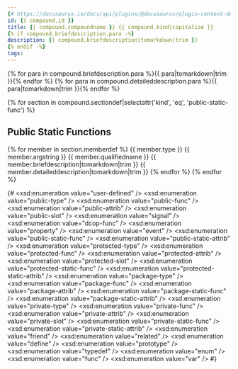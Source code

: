 ```yaml
---
{# https://docusaurus.io/docs/api/plugins/@docusaurus/plugin-content-docs#markdown-front-matter -#}
id: {{ compound.id }}
title: {{ compound.compoundname }} {{ compound.kind|capitalize }}
{% if compound.briefdescription.para -%}
description: {{ compound.briefdescription|tomarkdown|trim }}
{% endif -%}
tags:
---
```

{% for para in compound.briefdescription.para %}{{ para|tomarkdown|trim }}{% endfor %}
{% for para in compound.detaileddescription.para %}{{ para|tomarkdown|trim }}{% endfor %}

{% for section in compound.sectiondef|selectattr('kind', 'eq', 'public-static-func') %}
## Public Static Functions
{% for member in section.memberdef %}
{{ member.type }}
{{ member.argstring }}
{{ member.qualifiedname }}
{{ member.briefdescription|tomarkdown|trim }}
{{ member.detaileddescription|tomarkdown|trim }}
{% endfor %}
{% endfor %}

{#
      <xsd:enumeration value="user-defined" />
      <xsd:enumeration value="public-type" />
      <xsd:enumeration value="public-func" />
      <xsd:enumeration value="public-attrib" />
      <xsd:enumeration value="public-slot" />
      <xsd:enumeration value="signal" />
      <xsd:enumeration value="dcop-func" />
      <xsd:enumeration value="property" />
      <xsd:enumeration value="event" />
      <xsd:enumeration value="public-static-func" />
      <xsd:enumeration value="public-static-attrib" />
      <xsd:enumeration value="protected-type" />
      <xsd:enumeration value="protected-func" />
      <xsd:enumeration value="protected-attrib" />
      <xsd:enumeration value="protected-slot" />
      <xsd:enumeration value="protected-static-func" />
      <xsd:enumeration value="protected-static-attrib" />
      <xsd:enumeration value="package-type" />
      <xsd:enumeration value="package-func" />
      <xsd:enumeration value="package-attrib" />
      <xsd:enumeration value="package-static-func" />
      <xsd:enumeration value="package-static-attrib" />
      <xsd:enumeration value="private-type" />
      <xsd:enumeration value="private-func" />
      <xsd:enumeration value="private-attrib" />
      <xsd:enumeration value="private-slot" />
      <xsd:enumeration value="private-static-func" />
      <xsd:enumeration value="private-static-attrib" />
      <xsd:enumeration value="friend" />
      <xsd:enumeration value="related" />
      <xsd:enumeration value="define" />
      <xsd:enumeration value="prototype" />
      <xsd:enumeration value="typedef" />
      <xsd:enumeration value="enum" />
      <xsd:enumeration value="func" />
      <xsd:enumeration value="var" />
#}
